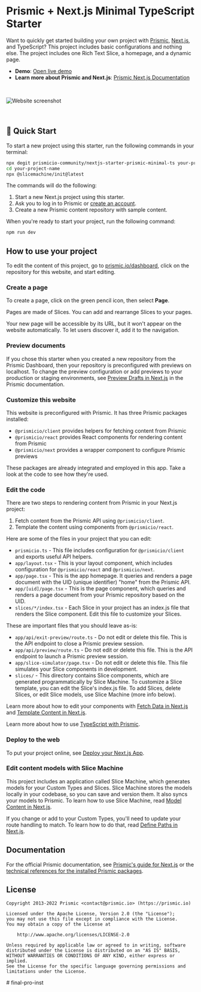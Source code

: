 # Prismic + Next.js Minimal TypeScript Starter

Want to quickly get started building your own project with [Prismic][prismic], [Next.js][nextjs], and TypeScript? This project includes basic configurations and nothing else. The project includes one Rich Text Slice, a homepage, and a dynamic page.

- **Demo**: [Open live demo][live-demo]
- **Learn more about Prismic and Next.js**: [Prismic Next.js Documentation][prismic-docs]

&nbsp;

![Website screenshot](https://user-images.githubusercontent.com/31219208/228821412-fdde92b2-c13c-4287-b799-611fa96a5fd6.png)

&nbsp;

## 🚀 Quick Start

To start a new project using this starter, run the following commands in your terminal:

```sh
npx degit prismicio-community/nextjs-starter-prismic-minimal-ts your-project-name
cd your-project-name
npx @slicemachine/init@latest
```

The commands will do the following:

1. Start a new Next.js project using this starter.
2. Ask you to log in to Prismic or [create an account][prismic-sign-up].
3. Create a new Prismic content repository with sample content.

When you're ready to start your project, run the following command:

```sh
npm run dev
```

## How to use your project

To edit the content of this project, go to [prismic.io/dashboard](https://prismic.io/dashboard), click on the repository for this website, and start editing.

### Create a page

To create a page, click on the green pencil icon, then select **Page**.

Pages are made of Slices. You can add and rearrange Slices to your pages.

Your new page will be accessible by its URL, but it won't appear on the website automatically. To let users discover it, add it to the navigation.

### Preview documents

If you chose this starter when you created a new repository from the Prismic Dashboard, then your repository is preconfigured with previews on localhost. To change the preview configuration or add previews to your production or staging environments, see [Preview Drafts in Next.js](https://prismic.io/docs/technologies/preview-content-nextjs) in the Prismic documentation.

### Customize this website

This website is preconfigured with Prismic. It has three Prismic packages installed:

- `@prismicio/client` provides helpers for fetching content from Prismic
- `@prismicio/react` provides React components for rendering content from Prismic
- `@prismicio/next` provides a wrapper component to configure Prismic previews

These packages are already integrated and employed in this app. Take a look at the code to see how they're used.

### Edit the code

There are two steps to rendering content from Prismic in your Next.js project:

1. Fetch content from the Prismic API using `@prismicio/client`.
2. Template the content using components from `@prismicio/react`.

Here are some of the files in your project that you can edit:

- `prismicio.ts` - This file includes configuration for `@prismicio/client` and exports useful API helpers.
- `app/layout.tsx` - This is your layout component, which includes configuration for `@prismicio/react` and `@prismicio/next`.
- `app/page.tsx` - This is the app homepage. It queries and renders a page document with the UID (unique identifier) "home" from the Prismic API.
- `app/[uid]/page.tsx` - This is the page component, which queries and renders a page document from your Prismic repository based on the UID.
- `slices/*/index.tsx` - Each Slice in your project has an index.js file that renders the Slice component. Edit this file to customize your Slices.

These are important files that you should leave as-is:

- `app/api/exit-preview/route.ts` - Do not edit or delete this file. This is the API endpoint to close a Prismic preview session.
- `app/api/preview/route.ts` - Do not edit or delete this file. This is the API endpoint to launch a Prismic preview session.
- `app/slice-simulator/page.tsx` - Do not edit or delete this file. This file simulates your Slice components in development.
- `slices/` - This directory contains Slice components, which are generated programmatically by Slice Machine. To customize a Slice template, you can edit the Slice's index.js file. To add Slices, delete Slices, or edit Slice models, use Slice Machine (more info below).

Learn more about how to edit your components with [Fetch Data in Next.js](https://prismic.io/docs/technologies/fetch-data-nextjs) and [Template Content in Next.js](https://prismic.io/docs/technologies/template-content-nextjs).

Learn more about how to use [TypeScript with Prismic](https://prismic.io/docs/typescript-nextjs).

### Deploy to the web

To put your project online, see [Deploy your Next.js App](https://prismic.io/docs/technologies/deploy-nextjs).

### Edit content models with Slice Machine

This project includes an application called Slice Machine, which generates models for your Custom Types and Slices. Slice Machine stores the models locally in your codebase, so you can save and version them. It also syncs your models to Prismic. To learn how to use Slice Machine, read [Model Content in Next.js](https://prismic.io/docs/technologies/model-content-nextjs).

If you change or add to your Custom Types, you'll need to update your route handling to match. To learn how to do that, read [Define Paths in Next.js](https://prismic.io/docs/technologies/define-paths-nextjs).

## Documentation

For the official Prismic documentation, see [Prismic's guide for Next.js][prismic-docs] or the [technical references for the installed Prismic packages](https://prismic.io/docs/technologies/technical-references).

## License

```
Copyright 2013-2022 Prismic <contact@prismic.io> (https://prismic.io)

Licensed under the Apache License, Version 2.0 (the "License");
you may not use this file except in compliance with the License.
You may obtain a copy of the License at

    http://www.apache.org/licenses/LICENSE-2.0

Unless required by applicable law or agreed to in writing, software
distributed under the License is distributed on an "AS IS" BASIS,
WITHOUT WARRANTIES OR CONDITIONS OF ANY KIND, either express or implied.
See the License for the specific language governing permissions and
limitations under the License.
```

[prismic]: https://prismic.io/
[prismic-docs]: https://prismic.io/docs/technologies/nextjs
[prismic-sign-up]: https://prismic.io/dashboard/signup
[nextjs]: https://nextjs.org/
[live-demo]: https://nextjs-starter-prismic-minimal.vercel.app/
#   f i n a l - p r o - i n s t  
 